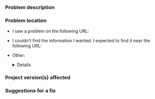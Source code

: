 ### Problem description

<!--Briefly describe the problem that you found. -->

### Problem location

<!-- Help us find the problem quickly by choosing one of these. -->

- I saw a problem on the following URL: <URL>

- I couldn't find the information I wanted. I expected to find it near the following URL: <URL>

- Other: <DETAILS>

### Project version(s) affected

<!-- If this problem only affects specific versions of a project (like Docker
     Engine 1.13), tell us here. The fix may need to take that into account. -->

### Suggestions for a fix

<!--If you have specific ideas about how we can fix this, let us know. -->


<!-- To improve this template, edit the .github/ISSUE_TEMPLATE.md file -->

